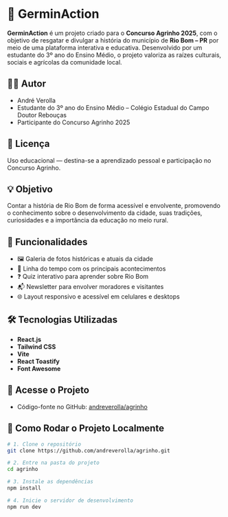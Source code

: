 # 🌱 GerminAction

**GerminAction** é um projeto criado para o **Concurso Agrinho 2025**, com o objetivo de resgatar e divulgar a história do município de **Rio Bom – PR** por meio de uma plataforma interativa e educativa. Desenvolvido por um estudante do 3º ano do Ensino Médio, o projeto valoriza as raízes culturais, sociais e agrícolas da comunidade local.

## 👨‍🎓 Autor
- André Verolla
- Estudante do 3º ano do Ensino Médio – Colégio Estadual do Campo Doutor Rebouças
- Participante do Concurso Agrinho 2025

## 📃 Licença
Uso educacional — destina-se a aprendizado pessoal e participação no Concurso Agrinho.

## 💡 Objetivo

Contar a história de Rio Bom de forma acessível e envolvente, promovendo o conhecimento sobre o desenvolvimento da cidade, suas tradições, curiosidades e a importância da educação no meio rural.

## 🚀 Funcionalidades

- 🖼️ Galeria de fotos históricas e atuais da cidade  
- 📜 Linha do tempo com os principais acontecimentos  
- ❓ Quiz interativo para aprender sobre Rio Bom  
- 📬 Newsletter para envolver moradores e visitantes  
- 🌐 Layout responsivo e acessível em celulares e desktops

## 🛠️ Tecnologias Utilizadas

- **React.js**  
- **Tailwind CSS**  
- **Vite**  
- **React Toastify**  
- **Font Awesome**

## 🔗 Acesse o Projeto

- Código-fonte no GitHub: [andreverolla/agrinho](https://github.com/andreverolla/agrinho)  

## 🧪 Como Rodar o Projeto Localmente

```bash
# 1. Clone o repositório
git clone https://github.com/andreverolla/agrinho.git

# 2. Entre na pasta do projeto
cd agrinho

# 3. Instale as dependências
npm install

# 4. Inicie o servidor de desenvolvimento
npm run dev
